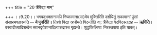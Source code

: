 +++
title = "20 त्रैविद्या माम्"

+++
।।9.20।। भगवद्भक्तानामपि निष्कामाना(णा)मेव मुक्तिरिति दर्शयितुं सकामानां
पुंसां संसारमवतारयति -- **ये पुनरिति।** तिस्रो विद्या अधीयते विदन्तीति
वा; त्रैविद्या वेदविदस्तदाह -- **ऋगिति।** वस्वादीत्यादिशब्देन
सवनद्वयेशानादित्यारुद्राश्च गृह्यन्ते। शुद्धकिल्बिषाः निरस्तपापा इति
यावत्।
